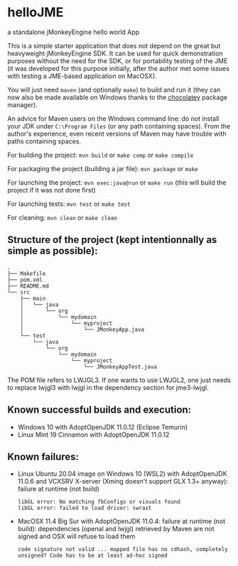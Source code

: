 # helloJME
a standalone jMonkeyEngine hello world App

This is a simple starter application that does not depend on the great but heavyweight jMonkeyEngine SDK.
It can be used for quick demonstration purposes without the need for the SDK, or for portability testing of the JME (it was developed for this purpose initially, after the author met some issues with testing a JME-based application on MacOSX).

You will just need `maven` (and optionally `make`) to build and run it (they can now also be made available on Windows thanks to the [chocolatey](https://chocolatey.org/) package manager).

An advice for Maven users on the Windows command line: do not install your JDK under `C:\Program Files` (or any path containing spaces). From the author's experience, even recent versions of Maven may have trouble with paths containing spaces.

For building the project:
`mvn build` or `make comp` or `make compile`

For packaging the project (building a jar file):
`mvn package` or `make`

For launching the project:
`mvn exec:java@run` or `make run` (this will build the project if it was not done first)

For launching tests:
`mvn test` or `make test`

For cleaning:
`mvn clean` or `make clean`

## Structure of the project (kept intentionnally as simple as possible):
```
.
├── Makefile
├── pom.xml
├── README.md
└── src
    ├── main
    │   └── java
    │       └── org
    │           └── mydomain
    │               └── myproject
    │                   └── JMonkeyApp.java
    └── test
        └── java
            └── org
                └── mydomain
                    └── myproject
                        └── JMonkeyAppTest.java
```

The POM file refers to LWJGL3. If one wants to use LWJGL2, one just needs to replace lwjgl3 with lwjgl in the dependency section for jme3-lwjgl.

## Known successful builds and execution:
- Windows 10 with AdoptOpenJDK 11.0.12 (Eclipse Temurin)
- Linux Mint 19 Cinnamon with AdoptOpenJDK 11.0.12

## Known failures:
- Linux Ubuntu 20.04 image on Windows 10 (WSL2) with AdoptOpenJDK 11.0.6 and VCXSRV X-server (Xming doesn't support GLX 1.3+ anyway): failure at runtime (not build)
  ```
  libGL error: No matching fbConfigs or visuals found
  libGL error: failed to load driver: swrast
  ```
- MacOSX 11.4 Big Sur with AdoptOpenJDK 11.0.4: failure at runtime (not build): 
  dependencies (openal and lwjgl) retrieved by Maven are not signed and OSX will refuse to load them
  ```
  code signature not valid ... mapped file has no cdhash, completely unsigned? Code has to be at least ad-hoc signed
  ```

